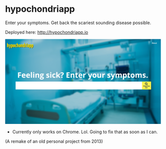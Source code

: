 # hypochondriapp

Enter  your symptoms. Get back the scariest sounding disease possible.

Deployed here: http://hypochondriapp.io

![alt tag](screenshot.png)

* Currently only works on Chrome. Lol. Going to fix that as soon as I can.



(A remake of an old personal project from 2013)

